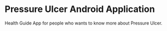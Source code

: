 # Pressure Ulcer Android Application

Health Guide App for people who wants to know more about Pressure Ulcer.
